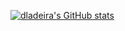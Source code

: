 [![dladeira's GitHub stats](https://github-readme-stats.vercel.app/api?username=dladeira)](https://github.com/anuraghazra/github-readme-stats)
